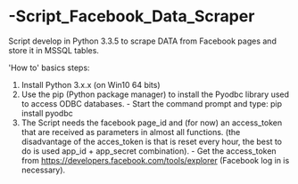# -Script_Facebook_Data_Scraper
Script develop in Python 3.3.5 to scrape DATA from Facebook pages and store it in MSSQL tables.

'How to' basics steps:
  1. Install Python 3.x.x (on Win10 64 bits)
  2. Use the pip (Python package manager) to install the Pyodbc library used to access ODBC databases.
    - Start the command prompt and type: pip install pyodbc
  3. The Script needs the facebook page_id and (for now) an access_token that are received as parameters in almost all functions. (the disadvantage of the acces_token is that is reset every hour, the best to do is used app_id + app_secret combination).
    - Get the access_token from https://developers.facebook.com/tools/explorer (Facebook log in is necessary).
